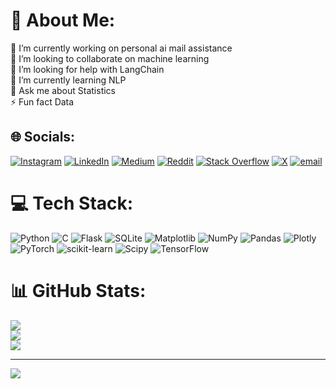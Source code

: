 # 💫 About Me:
🔭 I’m currently working on personal ai mail assistance<br>👯 I’m looking to collaborate on machine learning<br>🤝 I’m looking for help with LangChain<br>🌱 I’m currently learning NLP<br>💬 Ask me about Statistics<br>⚡ Fun fact Data


## 🌐 Socials:
[![Instagram](https://img.shields.io/badge/Instagram-%23E4405F.svg?logo=Instagram&logoColor=white)](https://instagram.com/_wasi_zafar) [![LinkedIn](https://img.shields.io/badge/LinkedIn-%230077B5.svg?logo=linkedin&logoColor=white)](https://linkedin.com/in/mdwasiullah) [![Medium](https://img.shields.io/badge/Medium-12100E?logo=medium&logoColor=white)](https://medium.com/@mdwasizafar9135) [![Reddit](https://img.shields.io/badge/Reddit-%23FF4500.svg?logo=Reddit&logoColor=white)](https://reddit.com/user/Opposite_War_) [![Stack Overflow](https://img.shields.io/badge/-Stackoverflow-FE7A16?logo=stack-overflow&logoColor=white)](https://stackoverflow.com/users/wasi-zafar) [![X](https://img.shields.io/badge/X-black.svg?logo=X&logoColor=white)](https://x.com/@md_wasi_ullah) [![email](https://img.shields.io/badge/Email-D14836?logo=gmail&logoColor=white)](mailto:mdwasizafar9135@gmail.com) 

# 💻 Tech Stack:
![Python](https://img.shields.io/badge/python-3670A0?style=for-the-badge&logo=python&logoColor=ffdd54) ![C](https://img.shields.io/badge/c-%2300599C.svg?style=for-the-badge&logo=c&logoColor=white) ![Flask](https://img.shields.io/badge/flask-%23000.svg?style=for-the-badge&logo=flask&logoColor=white) ![SQLite](https://img.shields.io/badge/sqlite-%2307405e.svg?style=for-the-badge&logo=sqlite&logoColor=white) ![Matplotlib](https://img.shields.io/badge/Matplotlib-%23ffffff.svg?style=for-the-badge&logo=Matplotlib&logoColor=black) ![NumPy](https://img.shields.io/badge/numpy-%23013243.svg?style=for-the-badge&logo=numpy&logoColor=white) ![Pandas](https://img.shields.io/badge/pandas-%23150458.svg?style=for-the-badge&logo=pandas&logoColor=white) ![Plotly](https://img.shields.io/badge/Plotly-%233F4F75.svg?style=for-the-badge&logo=plotly&logoColor=white) ![PyTorch](https://img.shields.io/badge/PyTorch-%23EE4C2C.svg?style=for-the-badge&logo=PyTorch&logoColor=white) ![scikit-learn](https://img.shields.io/badge/scikit--learn-%23F7931E.svg?style=for-the-badge&logo=scikit-learn&logoColor=white) ![Scipy](https://img.shields.io/badge/SciPy-%230C55A5.svg?style=for-the-badge&logo=scipy&logoColor=%white) ![TensorFlow](https://img.shields.io/badge/TensorFlow-%23FF6F00.svg?style=for-the-badge&logo=TensorFlow&logoColor=white)
# 📊 GitHub Stats:
![](https://github-readme-stats.vercel.app/api?username=wasizafar&theme=dark&hide_border=false&include_all_commits=false&count_private=true)<br/>
![](https://nirzak-streak-stats.vercel.app/?user=wasizafar&theme=dark&hide_border=false)<br/>
![](https://github-readme-stats.vercel.app/api/top-langs/?username=wasizafar&theme=dark&hide_border=false&include_all_commits=false&count_private=true&layout=compact)

---
[![](https://visitcount.itsvg.in/api?id=wasizafar&icon=0&color=0)](https://visitcount.itsvg.in)

<!-- Proudly created with GPRM ( https://gprm.itsvg.in ) -->
